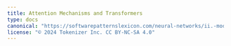 ```yaml
---
title: Attention Mechanisms and Transformers
type: docs
canonical: "https://softwarepatternslexicon.com/neural-networks/ii.-model-architecture-patterns-used-in-neural-networks/4.-attention-mechanisms-and-transformers"
license: "© 2024 Tokenizer Inc. CC BY-NC-SA 4.0"
---
```

